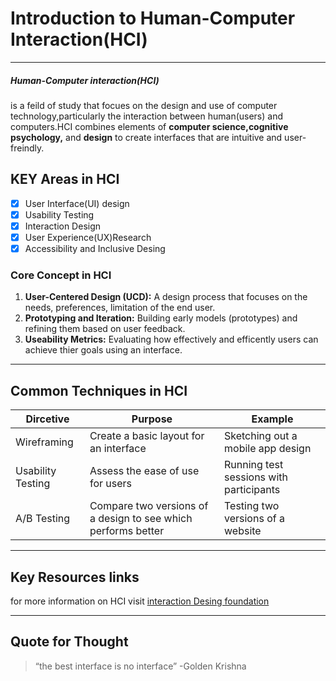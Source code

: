 # Introduction to Human-Computer Interaction(HCI)
***
##### Human-Computer interaction(HCI)
is a feild of study that focues on the design and use of computer technology,particularly the interaction between human(users) and computers.HCI combines elements of **computer science,cognitive psychology,** and **design** to create interfaces that are intuitive and user-freindly.

## KEY Areas in HCI
* [x] User Interface(UI) design
* [x] Usability Testing
* [x] Interaction Design
* [x] User Experience(UX)Research
* [x] Accessibility and Inclusive Desing

### Core Concept in HCI
1. **User-Centered Design (UCD):** A design process that focuses on the needs, preferences, limitation of the end user.
2. **Prototyping and Iteration:** Building early models (prototypes) and refining them based on user feedback.
3. **Useability Metrics:** Evaluating how effectively and efficently users can achieve thier goals using an interface.

***
## Common Techniques in HCI
Dircetive| Purpose| Example 
--- | --- | ---
Wireframing|Create a basic layout for an interface|Sketching out a mobile app design
Usability Testing | Assess the ease of use for users | Running test sessions with participants
A/B Testing |Compare two versions of a design to see which performs better | Testing two versions of a website 
***
## Key Resources links
for more information on HCI visit [interaction Desing foundation](https://www.interaction-design.org/)
***
## Quote for Thought
> “the best interface is no interface”
> -Golden Krishna



